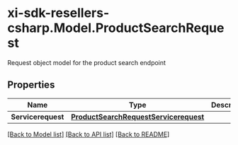 # xi-sdk-resellers-csharp.Model.ProductSearchRequest
Request object model for the product search endpoint

## Properties

Name | Type | Description | Notes
------------ | ------------- | ------------- | -------------
**Servicerequest** | [**ProductSearchRequestServicerequest**](ProductSearchRequestServicerequest.md) |  | [optional] 

[[Back to Model list]](../README.md#documentation-for-models) [[Back to API list]](../README.md#documentation-for-api-endpoints) [[Back to README]](../README.md)

